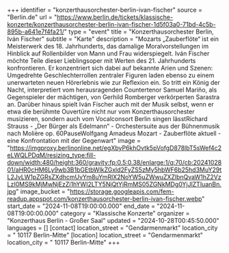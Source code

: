 +++
identifier = "konzerthausorchester-berlin-ivan-fischer"
source = "Berlin.de"
url = "https://www.berlin.de/tickets/klassische-konzerte/konzerthausorchester-berlin-ivan-fischer-1d5f03a0-71bd-4c5b-895b-a641e7f4fa21/"
type = "event"
title = "Konzerthausorchester Berlin, Iván Fischer"
subtitle = "Karte"
description = "Mozarts „Zauberflöte“ ist ein Meisterwerk des 18. Jahrhunderts, das damalige Moralvorstellungen im Hinblick auf Rollenbilder von Mann und Frau widerspiegelt. Iván Fischer möchte Teile dieser Lieblingsoper mit Werten des 21. Jahrhunderts konfrontieren. Er konzentriert sich dabei auf bekannte Arien und Szenen: Umgedrehte Geschlechterrollen zentraler Figuren laden ebenso zu einem unerwarteten neuen Hörerlebnis wie zur Reflexion ein. So tritt ein König der Nacht, interpretiert vom herausragenden Countertenor Samuel Mariño, als Gegenspieler der mächtigen, von Gerhild Romberger verkörperten Sarastra an. Darüber hinaus spielt Iván Fischer auch mit der Musik selbst, wenn er etwa die berühmte Ouvertüre nicht nur vom Konzerthausorchester musizieren, sondern auch vom Vocalconsort Berlin singen lässtRichard Strauss - „Der Bürger als Edelmann“ - Orchestersuite aus der Bühnenmusik nach Molière op. 60PauseWolfgang Amadeus Mozart - Zauberflöte aktuell - eine Konfrontation mit der Gegenwart"
image = "https://imgproxy.berlinonline.net/egXbyP6khOvtk5pVofgD878lbT5sWef4c2eLWQLPDqM/resizing_type:fill-down/width:480/height:360/gravity:fp:0.5:0.38/enlarge:1/q:70/cb:2024102801/aHR0cHM6Ly9wb3B1bGEtbWlkZGxld2FyZS5zMy5hbWF6b25hd3MuY29tL2JvLW1pZGRsZXdhcmUvYm8uYmRlX2NoYW5uZWwuZXZlbnQvaW1hZ2VzLzI0MS9kMjMwNjEzZi1hYWI2LTY5NjQtYjRmMS05ZGNkMDg0YjJlZTIuanBn.jpg"
image_bucket = "https://storage.googleapis.com/fem-readup.appspot.com/konzerthausorchester-berlin-ivan-fischer.webp"
start_date = "2024-11-08T19:00:00.000"
end_date = "2024-11-08T19:00:00.000"
category = "Klassische Konzerte"
organizer = "Konzerthaus Berlin - Großer Saal"
updated = "2024-10-28T00:45:50.000"
languages = []
[contact]
location_street = "Gendarmenmarkt"
location_city = " 10117 Berlin-Mitte"
[location]
location_street = "Gendarmenmarkt"
location_city = " 10117 Berlin-Mitte"
+++